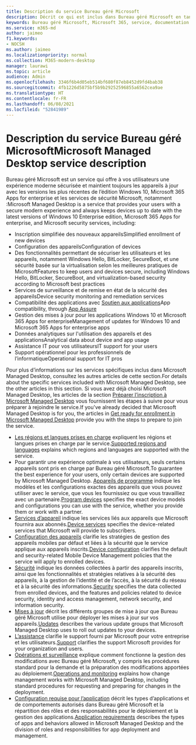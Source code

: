 ```yaml
---
title: Description du service Bureau géré Microsoft
description: Décrit ce qui est inclus dans Bureau géré Microsoft en tant que service
keywords: Bureau géré Microsoft, Microsoft 365, service, documentation
ms.service: m365-md
author: jaimeo
f1.keywords:
- NOCSH
ms.author: jaimeo
ms.localizationpriority: normal
ms.collection: M365-modern-desktop
manager: laurawi
ms.topic: article
audience: Admin
ms.openlocfilehash: 3346f6b4d05eb514bf680f87eb8452d9fd4bab38
ms.sourcegitcommit: 4fb1226d5875bf5b9b29252596855a6562cea9ae
ms.translationtype: HT
ms.contentlocale: fr-FR
ms.lasthandoff: 06/08/2021
ms.locfileid: "52841989"
---
```

# <a name="microsoft-managed-desktop-service-description"></a><span data-ttu-id="e374a-104">Description du service Bureau géré Microsoft</span><span class="sxs-lookup"><span data-stu-id="e374a-104">Microsoft Managed Desktop service description</span></span>

<span data-ttu-id="e374a-105">Bureau géré Microsoft est un service qui offre à vos utilisateurs une expérience moderne sécurisée et maintient toujours les appareils à jour avec les versions les plus récentes de l’édition Windows 10, Microsoft 365 Apps for enterprise et les services de sécurité Microsoft, notamment :</span><span class="sxs-lookup"><span data-stu-id="e374a-105">Microsoft Managed Desktop is a service that provides your users with a secure modern experience and always keeps devices up to date with the latest versions of Windows 10 Enterprise edition, Microsoft 365 Apps for enterprise, and Microsoft security services, including:</span></span>

- <span data-ttu-id="e374a-106">Inscription simplifiée des nouveaux appareils</span><span class="sxs-lookup"><span data-stu-id="e374a-106">Simplified enrollment of new devices</span></span>
- <span data-ttu-id="e374a-107">Configuration des appareils</span><span class="sxs-lookup"><span data-stu-id="e374a-107">Configuration of devices</span></span>
- <span data-ttu-id="e374a-108">Des fonctionnalités permettant de sécuriser les utilisateurs et les appareils, notamment Windows Hello, BitLocker, SecureBoot, et une sécurité basée sur la virtualisation selon les meilleures pratiques de Microsoft</span><span class="sxs-lookup"><span data-stu-id="e374a-108">Features to keep users and devices secure, including Windows Hello, BitLocker, SecureBoot, and virtualization-based security according to Microsoft best practices</span></span>
- <span data-ttu-id="e374a-109">Services de surveillance et de remise en état de la sécurité des appareils</span><span class="sxs-lookup"><span data-stu-id="e374a-109">Device security monitoring and remediation services</span></span>
- <span data-ttu-id="e374a-110">Compatibilité des applications avec [Soutien aux applications](/fasttrack/products-and-capabilities#app-assure)</span><span class="sxs-lookup"><span data-stu-id="e374a-110">App compatibility, through [App Assure](/fasttrack/products-and-capabilities#app-assure)</span></span>
- <span data-ttu-id="e374a-111">Gestion des mises à jour pour les applications Windows 10 et Microsoft 365 Apps for enterprise</span><span class="sxs-lookup"><span data-stu-id="e374a-111">Management of updates for Windows 10 and Microsoft 365 Apps for enterprise apps</span></span>
- <span data-ttu-id="e374a-112">Données analytiques sur l'utilisation des appareils et des applications</span><span class="sxs-lookup"><span data-stu-id="e374a-112">Analytical data about device and app usage</span></span>
- <span data-ttu-id="e374a-113">Assistance IT pour vos utilisateurs</span><span class="sxs-lookup"><span data-stu-id="e374a-113">IT support for your users</span></span>
- <span data-ttu-id="e374a-114">Support opérationnel pour les professionnels de l’informatique</span><span class="sxs-lookup"><span data-stu-id="e374a-114">Operational support for IT pros</span></span>

<span data-ttu-id="e374a-115">Pour plus d’informations sur les services spécifiques inclus dans Microsoft Managed Desktop, consultez les autres articles de cette section.</span><span class="sxs-lookup"><span data-stu-id="e374a-115">For details about the specific services included with Microsoft Managed Desktop, see the other articles in this section.</span></span> <span data-ttu-id="e374a-116">Si vous avez déjà choisi Microsoft Managed Desktop, les articles de la section [Préparer l’inscription à Microsoft Managed Desktop](../get-ready/index.md) vous fournissent les étapes à suivre pour vous préparer à rejoindre le service.</span><span class="sxs-lookup"><span data-stu-id="e374a-116">If you've already decided that Microsoft Managed Desktop is for you, the articles in [Get ready for enrollment in Microsoft Managed Desktop](../get-ready/index.md) provide you with the steps to prepare to join the service.</span></span>

- <span data-ttu-id="e374a-117">[Les régions et langues prises en charge](regions-languages.md) expliquent les régions et langues prises en charge par le service.</span><span class="sxs-lookup"><span data-stu-id="e374a-117">[Supported regions and languages](regions-languages.md) explains which regions and languages are supported with the service.</span></span>
- <span data-ttu-id="e374a-118">Pour garantir une expérience optimale à vos utilisateurs, seuls certains appareils sont pris en charge par Bureau géré Microsoft.</span><span class="sxs-lookup"><span data-stu-id="e374a-118">To guarantee the best experience for your users, only certain devices are supported by Microsoft Managed Desktop.</span></span> <span data-ttu-id="e374a-119">[Appareils de programme](device-list.md) indique les modèles et les configurations exactes des appareils que vous pouvez utiliser avec le service, que vous les fournissiez ou que vous travailliez avec un partenaire.</span><span class="sxs-lookup"><span data-stu-id="e374a-119">[Program devices](device-list.md) specifies the exact device models and configurations you can use with the service, whether you provide them or work with a partner.</span></span>
- <span data-ttu-id="e374a-120">[Services d’appareil](device-services.md) indique les services liés aux appareils que Microsoft fournira aux abonnés.</span><span class="sxs-lookup"><span data-stu-id="e374a-120">[Device services](device-services.md) specifies the device-related services that Microsoft will provide to subscribers.</span></span>
- <span data-ttu-id="e374a-121">[Configuration des appareils](device-policies.md) clarifie les stratégies de gestion des appareils mobiles par défaut et liées à la sécurité que le service applique aux appareils inscrits.</span><span class="sxs-lookup"><span data-stu-id="e374a-121">[Device configuration](device-policies.md) clarifies the default and security-related Mobile Device Management policies that the service will apply to enrolled devices.</span></span>
- <span data-ttu-id="e374a-122">[Sécurité](security.md) indique les données collectées à partir des appareils inscrits, ainsi que les fonctionnalités et stratégies relatives à la sécurité des appareils, à la gestion de l’identité et de l’accès, à la sécurité du réseau et à la sécurité des informations.</span><span class="sxs-lookup"><span data-stu-id="e374a-122">[Security](security.md) specifies the data collected from enrolled devices, and the features and policies related to device security, identity and access management, network security, and information security.</span></span>
- <span data-ttu-id="e374a-123">[Mises à jour](updates.md) décrit les différents groupes de mise à jour que Bureau géré Microsoft utilise pour déployer les mises à jour sur vos appareils.</span><span class="sxs-lookup"><span data-stu-id="e374a-123">[Updates](updates.md) describes the various update groups that Microsoft Managed Desktop uses to roll out updates to your devices.</span></span>
- <span data-ttu-id="e374a-124">[L’assistance](support.md) clarifie le support fourni par Microsoft pour votre entreprise et les utilisateurs.</span><span class="sxs-lookup"><span data-stu-id="e374a-124">[Support](support.md) clarifies the support Microsoft provides for your organization and users.</span></span>
- <span data-ttu-id="e374a-125">[Opérations et surveillance](operations-and-monitoring.md) explique comment fonctionne la gestion des modifications avec Bureau géré Microsoft, y compris les procédures standard pour la demande et la préparation des modifications apportées au déploiement.</span><span class="sxs-lookup"><span data-stu-id="e374a-125">[Operations and monitoring](operations-and-monitoring.md) explains how change management works with Microsoft Managed Desktop, including standard procedures for requesting and preparing for changes in the deployment.</span></span>
- <span data-ttu-id="e374a-126">[Configuration requise pour l’application](mmd-app-requirements.md) décrit les types d’applications et de comportements autorisés dans Bureau géré Microsoft et la répartition des rôles et des responsabilités pour le déploiement et la gestion des applications.</span><span class="sxs-lookup"><span data-stu-id="e374a-126">[Application requirements](mmd-app-requirements.md) describes the types of apps and behaviors allowed in Microsoft Managed Desktop and the division of roles and responsibilities for app deployment and management.</span></span>
